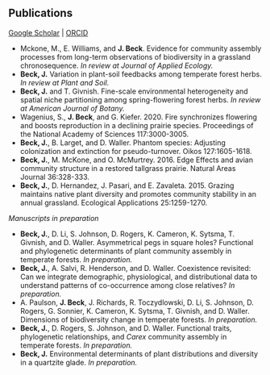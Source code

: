 ## Publications

[Google Scholar](https://scholar.google.com/citations?user=IC3onsQAAAAJ&hl=en&oi=ao)  \|  [ORCID](https://orcid.org/0000-0001-9515-5440)

* Mckone, M., E. Williams, and **J. Beck**. Evidence for community assembly processes from long-term
observations of biodiversity in a grassland chronosequence. *In review at Journal of Applied Ecology.*
* **Beck, J.** Variation in plant-soil feedbacks among temperate forest herbs. *In review at Plant and Soil.*
* **Beck, J.** and T. Givnish. Fine-scale environmental heterogeneity and spatial niche partitioning among spring-flowering forest herbs. *In review at American Journal of Botany.*
* Wagenius, S., **J. Beck**, and G. Kiefer. 2020. Fire synchronizes flowering and boosts reproduction in a declining prairie species. Proceedings of the National Academy of Sciences 117:3000-3005.
* **Beck, J.**, B. Larget, and D. Waller. Phantom species: Adjusting colonization and extinction for pseudo-turnover. Oikos 127:1605-1618.
* **Beck, J.**, M. McKone, and O. McMurtrey. 2016. Edge Effects and avian community structure in a restored tallgrass prairie. Natural Areas Journal 36:328-333.
* **Beck, J.**, D. Hernandez, J. Pasari, and E. Zavaleta. 2015. Grazing maintains native plant diversity and promotes community stability in an annual grassland. Ecological Applications 25:1259-1270.

*Manuscripts in preparation*

* **Beck, J.**, D. Li, S. Johnson, D. Rogers, K. Cameron, K. Sytsma, T. Givnish, and D. Waller. Asymmetrical pegs in square holes? Functional and phylogenetic determinants of plant community assembly in temperate forests. *In preparation.*
* **Beck, J.**, A. Salvi, R. Henderson, and D. Waller. Coexistence revisited: Can we integrate demographic, physiological, and distributional data to understand patterns of co-occurrence among close relatives? *In preparation.*
* A. Paulson, **J. Beck**, J. Richards, R. Toczydlowski, D. Li, S. Johnson, D. Rogers, G. Sonnier, K. Cameron, K. Sytsma, T. Givnish, and D. Waller. Dimensions of biodiversity change in temperate forests. *In preparation.*
* **Beck, J.**, D. Rogers, S. Johnson, and D. Waller. Functional traits, phylogenetic relationships, and *Carex* community assembly in temperate forests. *In preparation.*
* **Beck, J.** Environmental determinants of plant distributions and diversity in a quartzite glade. *In preparation.*
